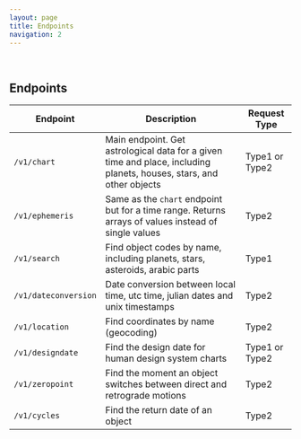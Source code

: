 ```yaml
---
layout: page
title: Endpoints
navigation: 2
---
```


<br>

## Endpoints

| Endpoint | Description | Request Type
|---|---|---|
| `/v1/chart` | Main endpoint. Get astrological data for a given time and place, including planets, houses, stars, and other objects | Type1 or Type2 |
| `/v1/ephemeris` | Same as the `chart` endpoint but for a time range. Returns arrays of values instead of single values | Type2 |
| `/v1/search` | Find object codes by name, including planets, stars, asteroids, arabic parts | Type1 |
| `/v1/dateconversion` | Date conversion between local time, utc time, julian dates and unix timestamps | Type2 |
| `/v1/location` | Find coordinates by name (geocoding) | Type2 |
| `/v1/designdate` | Find the design date for human design system charts | Type1 or Type2 |
| `/v1/zeropoint` | Find the moment an object switches between direct and retrograde motions | Type2 |
| `/v1/cycles` | Find the return date of an object | Type2 |

<br><br><br>
